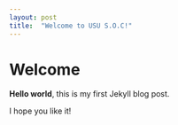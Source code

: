 ```yaml
---
layout: post
title:  "Welcome to USU S.O.C!"
---
```


# Welcome

**Hello world**, this is my first Jekyll blog post.

I hope you like it!

